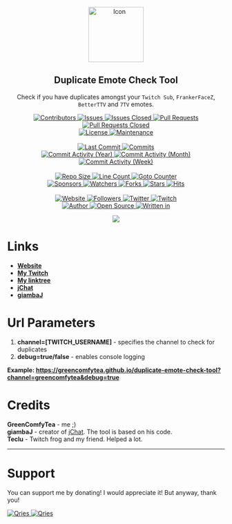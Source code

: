 <p align="center">
	<img alt="Icon" height="128" src="https://github.com/GreenComfyTea/duplicate-emote-check-tool/assets/30152047/9b6027a4-c189-4ee2-b777-afa96a35f82e" />
	<h2 align="center"><b>Duplicate Emote Check Tool</b></h2>
	<p align="center">Check if you have duplicates amongst your <code>Twitch Sub</code>, <code>FrankerFaceZ</code>, <code>BetterTTV</code> and <code>7TV</code> emotes.</p>
</p>

<p align="center">
	<a href="https://github.com/greencomfytea/duplicate-emote-check-tool/graphs/contributors">
		<img alt="Contributors" src="https://custom-icon-badges.demolab.com/github/contributors/greencomfytea/duplicate-emote-check-tool?logo=person-add" />
	</a>
	<a href="https://github.com/greencomfytea/duplicate-emote-check-tool/issues">
		<img alt="Issues" src="https://custom-icon-badges.demolab.com/github/issues/greencomfytea/duplicate-emote-check-tool?logo=issue-opened" />
	</a>
	<a href="https://github.com/greencomfytea/duplicate-emote-check-tool/issues">
		<img alt="Issues Closed" src="https://custom-icon-badges.demolab.com/github/issues-closed/greencomfytea/duplicate-emote-check-tool?logo=issue-closed" />
	</a>
	<a href="https://github.com/greencomfytea/duplicate-emote-check-tool/pulls">
		<img alt="Pull Requests" src="https://custom-icon-badges.demolab.com/github/issues-pr/greencomfytea/duplicate-emote-check-tool?logo=git-pull-request" />
	</a>
	<a href="https://github.com/greencomfytea/duplicate-emote-check-tool/pulls">
		<img alt="Pull Requests Closed" src="https://custom-icon-badges.demolab.com/github/issues-pr-closed/greencomfytea/duplicate-emote-check-tool?logo=git-pull-request-closed" />
	</a>
	<br>
	<a href="https://github.com/greencomfytea/duplicate-emote-check-tool/blob/main/LICENSE">
		<img alt="License" src="https://custom-icon-badges.demolab.com/github/license/greencomfytea/duplicate-emote-check-tool?logo=law" />
	</a>
	<a href="">
		<img alt="Maintenance" src="https://custom-icon-badges.demolab.com/maintenance/yes/2023?logo=tools" />
	</a>
	<br>
	<br>
	<a href="https://github.com/greencomfytea/duplicate-emote-check-tool/commits/main">
		<img alt="Last Commit" src="https://custom-icon-badges.demolab.com/github/last-commit/greencomfytea/duplicate-emote-check-tool?logo=git-commit" />
	</a>
	<a href="https://github.com/greencomfytea/duplicate-emote-check-tool/commits/main">
		<img alt="Commits" src="https://custom-icon-badges.demolab.com/github/commit-activity/t/greencomfytea/duplicate-emote-check-tool?logo=git-commit" />
	</a>
	<br>
	<a href="https://github.com/greencomfytea/duplicate-emote-check-tool/graphs/commit-activity">
		<img alt="Commit Activity (Year)" src="https://custom-icon-badges.demolab.com/github/commit-activity/y/greencomfytea/duplicate-emote-check-tool?logo=pulse" />
	</a>
	<a href="https://github.com/greencomfytea/duplicate-emote-check-tool/graphs/commit-activity">
		<img alt="Commit Activity (Month)" src="https://custom-icon-badges.demolab.com/github/commit-activity/m/greencomfytea/duplicate-emote-check-tool?logo=pulse" />
	</a>
	<a href="https://github.com/greencomfytea/duplicate-emote-check-tool/graphs/commit-activity">
		<img alt="Commit Activity (Week)" src="https://custom-icon-badges.demolab.com/github/commit-activity/w/greencomfytea/duplicate-emote-check-tool?logo=pulse" />
	</a>
	<br>
	<br>
	<a href="">
		<img alt="Repo Size" src="https://custom-icon-badges.demolab.com/github/repo-size/greencomfytea/duplicate-emote-check-tool?logo=database" />
	</a>
	<a href="">
		<img alt="Line Count" src="https://sloc.xyz/github/greencomfytea/duplicate-emote-check-tool" />
	</a>
	<a href="">
		<img alt="Goto Counter" src="https://custom-icon-badges.demolab.com/github/search/greencomfytea/duplicate-emote-check-tool/goto?logo=git-compare" />
	</a>
	<br>
	<a href="https://github.com/sponsors/greencomfytea">
		<img alt="Sponsors" src="https://custom-icon-badges.demolab.com/github/sponsors/greencomfytea?logo=heart" />
	</a>
	<a href="https://github.com/GreenComfyTea/duplicate-emote-check-tool/watchers">
		<img alt="Watchers" src="https://custom-icon-badges.demolab.com/github/watchers/greencomfytea/duplicate-emote-check-tool?logo=eye" />
	</a>
	<a href="https://github.com/greencomfytea/duplicate-emote-check-tool/forks">
		<img alt="Forks" src="https://custom-icon-badges.demolab.com/github/forks/greencomfytea/duplicate-emote-check-tool?logo=repo-forked" />
	</a>
	<a href="https://github.com/greencomfytea/duplicate-emote-check-tool/stargazers">
		<img alt="Stars" src="https://custom-icon-badges.demolab.com/github/stars/greencomfytea/duplicate-emote-check-tool?logo=star" />
	</a>
	<a href="https://github.com/greencomfytea/duplicate-emote-check-tool/graphs/traffic">
		<img alt="Hits" src="https://custom-icon-badges.demolab.com/endpoint?url=https://hits.dwyl.com/greencomfytea/duplicate-emote-check-tool.json?color=blue&logo=eye" />
	</a>
	<br>
	<br>
	<a href="https://greencomfytea.github.io/duplicate-emote-check-tool">
		<img alt="Website" src="https://custom-icon-badges.demolab.com/website?down_color=red&down_message=down&up_color=brightgreen&up_message=up&logo=link&url=https://greencomfytea.github.io/duplicate-emote-check-tool" />
	</a>
	<a href="https://github.com/greencomfytea?tab=followers">
		<img alt="Followers" src="https://custom-icon-badges.demolab.com/github/followers/greencomfytea?logo=people" />
	</a>
	<a href="https://twitter.com/greencomfytea">
		<img alt="Twitter" src="https://img.shields.io/twitter/follow/greencomfytea?logo=twitter" />
	</a>
	<a href="https://www.twitch.tv/greencomfytea">
		<img alt="Twitch" src="https://img.shields.io/twitch/status/greencomfytea?logo=twitch" />
	</a>
	<br>
	<a href="https://github.com/greencomfytea">
		<img alt="Author" src="https://custom-icon-badges.demolab.com/badge/author-GreenComfyTea-green?logo=person" />
	</a>
	<a href="https://github.com/topics/open-source">
		<img alt="Open Source" src="https://img.shields.io/badge/open%20source-%20yes-brightgreen?logo=openvpn" />
	</a>
	<a href="https://www.javascript.com">
		<img alt="Written in" src="https://custom-icon-badges.demolab.com/badge/written in-html | css | js-f1e05a?logo=terminal" />
	</a>
</p>

<p align="center">
	<a>
		<img align="center" src="https://user-images.githubusercontent.com/30152047/191189377-a9ffd0ea-ae62-4341-8e06-3aabd6de1f40.png" />
	</a>
</p>

# Links
* **[Website](https://greencomfytea.github.io/duplicate-emote-check-tool)**  
* **[My Twitch](https://www.twitch.tv/GreenComfyTea)**  
* **[My linktree](https://linktr.ee/greencomfytea)**  
* **[jChat](https://github.com/giambaJ/jChat)**  
* **[giambaJ](https://github.com/giambaJ)**  

# Url Parameters
1. **channel=[TWITCH_USERNAME]** - specifies the channel to check for duplicates
2. **debug=true/false** - enables console logging

**Example: https://greencomfytea.github.io/duplicate-emote-check-tool?channel=greencomfytea&debug=true**

# Credits
**GreenComfyTea** - me ;)  
**giambaJ** - creator of [jChat](https://github.com/giambaJ/jChat). The tool is based on his code.  
**Teclu** - Twitch frog and my friend. Helped a lot.
  
***
# Support

You can support me by donating! I would appreciate it! But anyway, thank you!

 <a href="https://streamelements.com/greencomfytea/tip">
  <img alt="Qries" src="https://panels.twitch.tv/panel-48897356-image-c6155d48-b689-4240-875c-f3141355cb56">
</a>
<a href="https://ko-fi.com/greencomfytea">
  <img alt="Qries" src="https://panels.twitch.tv/panel-48897356-image-c2fcf835-87e4-408e-81e8-790789c7acbc">
</a>
